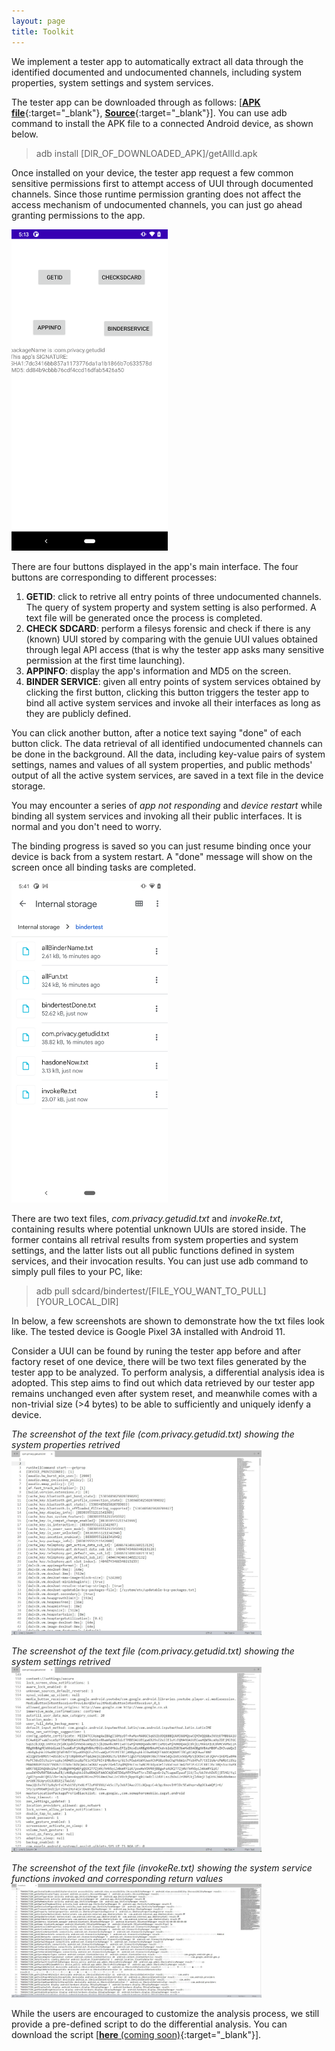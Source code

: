 ```yaml
---
layout: page
title: Toolkit
---
```


We implement a tester app to automatically extract all data through the identified documented and undocumented channels, including system properties, system settings and system services. 

The tester app can be downloaded through as follows: [[**APK file**](/docs/public/u2i2/getAllId.apk){:target="_blank"}, [**Source**](/docs/public/u2i2/getUDID_FP.zip){:target="_blank"}]. You can use adb command to install the APK file to a connected Android device, as shown below.

> adb install [DIR_OF_DOWNLOADED_APK]/getAllId.apk

Once installed on your device, the tester app request a few common sensitive permissions first to attempt access of UUI through documented channels. Since those runtime permission granting does not affect the access mechanism of undocumented channels, you can just go ahead granting permissions to the app.

<img src="/snapshots/testapp/app_main_activity.png" alt="The main activity of the test app" width="250"/>

There are four buttons displayed in the app's main interface.
The four buttons are corresponding to different processes:
<ol>
<li><b>GETID</b>: click to retrive all entry points of three undocumented channels. The query of system property and system setting is also performed. A text file will be generated once the process is completed.</li>
<li><b>CHECK SDCARD</b>: perform a filesys forensic and check if there is any (known) UUI stored by comparing with the genuie UUI values obtained through legal API access (that is why the tester app asks many sensitive permission at the first time launching).</li>
<li><b>APPINFO</b>: display the app's information and MD5 on the screen.</li>
<li><b>BINDER SERVICE</b>: given all entry points of system services obtained by clicking the first button, clicking this button triggers the tester app to bind all active system services and invoke all their interfaces as long as they are publicly defined.</li>
</ol>

You can click another button, after a notice text saying "done" of each button click. 
The data retrieval of all identified undocumented channels can be done in the background.
All the data, including key-value pairs of system settings, names and values of all system properties, and public methods' output of all the active system services, are saved in a text file in the device storage.


<p class="message">
You may encounter a series of <i>app not responding</i> and <i>device restart</i> while binding all system services and invoking all their public interfaces. It is normal and you don't need to worry. 

The binding progress is saved so you can just resume binding once your device is back from a system restart. A "done" message will show on the screen once all binding tasks are completed.
</p>

<img src="/snapshots/testapp/files_generated.png" alt="The text files generated after a full execution of the tester app" width="250"/>

There are two text files, *com.privacy.getudid.txt* and *invokeRe.txt*, containing results where potential unknown UUIs are stored inside. The former contains all retrival results from system properties and system settings, and the latter lists out all public functions defined in system services, and their invocation results.
You can just use adb command to simply pull files to your PC, like:

> adb pull sdcard/bindertest/[FILE_YOU_WANT_TO_PULL] [YOUR_LOCAL_DIR]

In below, a few screenshots are shown to demonstrate how the txt files look like. The tested device is Google Pixel 3A installed with Android 11. 

Consider a UUI can be found by runing the tester app before and after factory reset of one device, there will be two text files generated by the tester app to be analyzed. To perform analysis, a differential analysis idea is adopted. This step aims to find out which data retrieved by our tester app remains unchanged even after system reset, and meanwhile comes with a non-trivial size (>4 bytes) to be able to sufficiently and uniquely idenfy a device. 

*The screenshot of the text file (com.privacy.getudid.txt) showing the system properties retrived*
<img src="/snapshots/testapp/getprop.jpg" width="400"/>

*The screenshot of the text file (com.privacy.getudid.txt) showing the system settings retrived*
<img src="/snapshots/testapp/getsettings.jpg" width="400"/>

*The screenshot of the text file (invokeRe.txt) showing the system service functions invoked and corresponding return values*
<img src="/snapshots/testapp/invoke_res.jpg" width="400"/>

While the users are encouraged to customize the analysis process, we still provide a pre-defined script to do the differential analysis. You can download the script [[**here** (coming soon)](){:target="_blank"}].  


